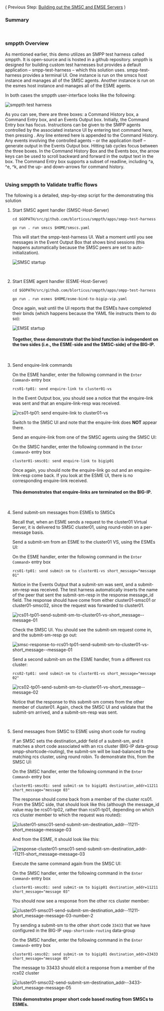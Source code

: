 ( Previous Step: [Building out the SMSC and EMSE Servers](https://github.com/grmarxer/Short_Message_Peer-to-Peer_Protocol/blob/master/procedures/2-Building_out_SMSC_and_ESME.md) )  

### Summary  


<br/>   

### smppth Overview

As mentioned earlier, this demo utilizes an SMPP test harness called smppth.  It is open-source and is hosted in a github repository.  smppth is designed for building custom test harnesses but provides a default application – smpp-test-harness – which this solution uses.  smpp-test-harness provides a terminal UI.  One instance is run on the smscs host instance and manages all of the SMSC agents.  Another instance is run on the esmes host instance and manages all of the ESME agents.  

In both cases the smppth user-interface looks like the following:  

![smppth test harness](https://github.com/grmarxer/Short_Message_Peer-to-Peer_Protocol/blob/master/illustrations/smppth-blank-screen.PNG)  


As you can see, there are three boxes: a Command History box, a Command Entry box, and an Events Output box.  Initially, the Command Entry box has focus.  Instructions can be given to the SMPP agents controlled by the associated instance UI by entering text command here, then pressing <enter>.  Any line entered here is appended to the Command History.  Any events involving the controlled agents – or the application itself – generate output in the Events Output box.  Hitting tab cycles focus between the three boxes.  In the Command History Box and the Events box, the arrow keys can be used to scroll backward and forward in the output text in the box.  The Command Entry box supports a subset of readline, including ^a, ^e, ^k, and the up- and down-arrows for command history.  
<br/>   

### Using smppth to Validate traffic flows 

The following is a detailed, step-by-step script for the demonstrating this solution  

1. Start SMSC agent handler (SMSC-Host-Server)

    ```
    cd $GOPATH/src/github.com/blorticus/smppth/apps/smpp-test-harness
    ```  
    ```
    go run . run smscs $HOME/smscs.yaml
    ```  

    This will start the smpp-test-harness UI.  Wait a moment until you see messages in the Event Output Box that shows bind sessions (this happens automatically because the SMSC peers are set to auto-initialization).  

    ![SMSC startup](https://github.com/grmarxer/Short_Message_Peer-to-Peer_Protocol/blob/master/illustrations/smsc_go_run.PNG)


<br/>   

2. Start ESME agent handler  (ESME-Host-Server)

    ```
    cd $GOPATH/src/github.com/blorticus/smppth/apps/smpp-test-harness
    ```  
    ```
    go run . run esmes $HOME/esme-bind-to-bigip-vip.yaml
    ```   

    Once again, wait until the UI reports that the ESMEs have completed their binds (which happens because the YAML file instructs them to do so):  

    ![EMSE startup](https://github.com/grmarxer/Short_Message_Peer-to-Peer_Protocol/blob/master/illustrations/esme_go_run.PNG)  

    #### Together, these demonstrate that the bind function is independent on the two sides (i.e., the ESME-side and the SMSC-side) of the BIG-IP.  
<br/>   

3. Send enquire-link commands  

    On the ESME handler, enter the following command in the `Enter Command>` entry box  
    ```
    rcs01-tp01: send enquire-link to cluster01-vs
    ```  

    In the Event Output box, you should see a notice that the enquire-link was sent and that an enquire-link-resp was received.  

    ![rcs01-tp01: send enquire-link to cluster01-vs](https://github.com/grmarxer/Short_Message_Peer-to-Peer_Protocol/blob/master/illustrations/rcs01-tp01-send-enquire-link-to-cluster01-vs.PNG)  

    Switch to the SMSC UI and note that the enquire-link does __NOT__ appear there.  

    Send an enquire-link from one of the SMSC agents using the SMSC UI:  

    On the SMSC handler, enter the following command in the `Enter Command>` entry box  
    ```
    cluster01-smsc01: send enquire-link to bigip01
    ```  

    Once again, you should note the enquire-link go out and an enquire-link-resp come back.  If you look at the ESME UI, there is no corresponding enquire-link received.

    #### This demonstrates that enquire-links are terminated on the BIG-IP.

<br/>   

4.  Send submit-sm messages from ESMEs to SMSCs  

    Recall that, when an ESME sends a request to the cluster01 Virtual Server, it is delivered to SMSC cluster01, using round-robin on a per-message basis.  

    Send a submit-sm from an ESME to the cluster01 VS, using the ESMEs UI:  

    On the ESME handler, enter the following command in the `Enter Command>` entry box  
    ```
    rcs01-tp01: send submit-sm to cluster01-vs short_message="message 01"
    ```  

    Notice in the Events Output that a submit-sm was sent, and a submit-sm-resp was received.  The test harness automatically inserts the name of the peer that sent the submit-sm-resp in the response message_id field.  The response should have come from either cluster01-smsc01 or cluster01-smsc02, since the request was forwarded to cluster01.

    ![rcs01-tp01-send-submit-sm-to-cluster01-vs-short_message--message-01](https://github.com/grmarxer/Short_Message_Peer-to-Peer_Protocol/blob/master/illustrations/rcs01-tp01-send-submit-sm-to-cluster01-vs-short_message--message-01.png)  


    Check the SMSC UI.  You should see the submit-sm request come in, and the submit-sm-resp go out:  

    ![smsc-response-to-rcs01-tp01-send-submit-sm-to-cluster01-vs-short_message--message-01](https://github.com/grmarxer/Short_Message_Peer-to-Peer_Protocol/blob/master/illustrations/smsc-response-to-rcs01-tp01-send-submit-sm-to-cluster01-vs-short_message--message-01.png)  

    Send a second submit-sm on the ESME handler, from a different rcs cluster:  

    ```
    rcs02-tp01: send submit-sm to cluster01-vs short_message="message 02"
    ```  

    ![rcs02-tp01-send-submit-sm-to-cluster01-vs-short_message--message-02](https://github.com/grmarxer/Short_Message_Peer-to-Peer_Protocol/blob/master/illustrations/rcs02-tp01-send-submit-sm-to-cluster01-vs-short_message--message-02.png)  

    Notice that the response to this submit-sm comes from the other member of cluster01.  Again, check the SMSC UI and validate that the submit-sm arrived, and a submit-sm-resp was sent.  
<br/>   

5. Send messages from SMSC to ESME using short code for routing  

    If an SMSC sets the destination_addr field of a submit-sm, and it matches a short code associated with an rcs cluster (BIG-IP data-group smpp-shortcode-routing), the submit-sm will be load-balanced to the matching rcs cluster, using round robin.  To demonstrate this, from the SMSC UI:  

    On the SMSC handler, enter the following command in the `Enter Command>` entry box  
    ```
    cluster01-smsc01: send submit-sm to bigip01 destination_addr=11211 short_message="message 03"
    ```  

    The response should come back from a member of the cluster rcs01.  From the SMSC side, that should look like this (although the message_id value may be rcs01-tp02, rather than rcs01-tp01, depending on which rcs cluster member to which the request was routed):  

    ![cluster01-smsc01-send-submit-sm-destination_addr--11211-short_message-message-03](https://github.com/grmarxer/Short_Message_Peer-to-Peer_Protocol/blob/master/illustrations/cluster01-smsc01-send-submit-sm-destination_addr--11211-short_message-message-03.png)  


    And from the ESME, it should look like this:  

    ![response-cluster01-smsc01-send-submit-sm-destination_addr--11211-short_message-message-03](https://github.com/grmarxer/Short_Message_Peer-to-Peer_Protocol/blob/master/illustrations/response-cluster01-smsc01-send-submit-sm-destination_addr--11211-short_message-message-03.png)  


    Execute the same command again from the SMSC UI:  

    On the SMSC handler, enter the following command in the `Enter Command>` entry box  
    ```
    cluster01-smsc01: send submit-sm to bigip01 destination_addr=11211 short_message="message 03"
    ```  

    You should now see a response from the other rcs cluster member:  


    ![cluster01-smsc01-send-submit-sm-destination_addr--11211-short_message-message-03-number-2](https://github.com/grmarxer/Short_Message_Peer-to-Peer_Protocol/blob/master/illustrations/cluster01-smsc01-send-submit-sm-destination_addr--11211-short_message-message-03-number-2.png) 

    Try sending a submit-sm to the other short code `33433` that we have configured in the BIG-IP `smpp-shortcode-routing` data-group  

    On the SMSC handler, enter the following command in the `Enter Command>` entry box  
    ```
    cluster01-smsc02: send submit-sm to bigip01 destination_addr=33433 short_message="message 05"
    ```  

    The message to 33433 should elicit a response from a member of the rcs02 cluster  

    ![cluster01-smsc02-send-submit-sm-destination_addr--3433-short_message-message-05](https://github.com/grmarxer/Short_Message_Peer-to-Peer_Protocol/blob/master/illustrations/cluster01-smsc02-send-submit-sm-destination_addr--3433-short_message-message-05.png)


    #### This demonstrates proper short code based routing from SMSCs to ESMEs.  